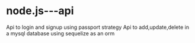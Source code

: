 # node.js---api
Api to login and signup using passport strategy
Api to add,update,delete in a mysql database using sequelize as an orm
